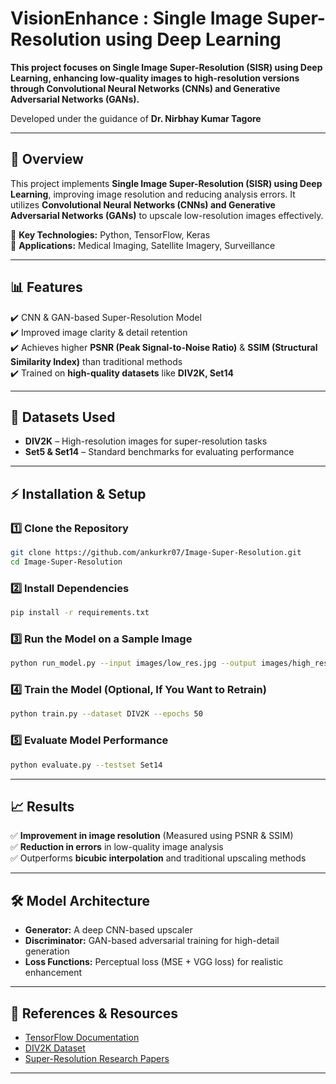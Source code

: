 
# **VisionEnhance : Single Image Super-Resolution using Deep Learning**  

**This project focuses on Single Image Super-Resolution (SISR) using Deep Learning, enhancing low-quality images to high-resolution versions through Convolutional Neural Networks (CNNs) and Generative Adversarial Networks (GANs).**

Developed under the guidance of **Dr. Nirbhay Kumar Tagore**  

---

## **📌 Overview**  
This project implements **Single Image Super-Resolution (SISR) using Deep Learning**, improving image resolution and reducing analysis errors. It utilizes **Convolutional Neural Networks (CNNs) and Generative Adversarial Networks (GANs)** to upscale low-resolution images effectively.  

🔹 **Key Technologies:** Python, TensorFlow, Keras  
🔹 **Applications:** Medical Imaging, Satellite Imagery, Surveillance  

---

## **📊 Features**  
✔️ CNN & GAN-based Super-Resolution Model  
✔️ Improved image clarity & detail retention  
✔️ Achieves higher **PSNR (Peak Signal-to-Noise Ratio)** & **SSIM (Structural Similarity Index)** than traditional methods  
✔️ Trained on **high-quality datasets** like **DIV2K, Set14**  

---

## **📂 Datasets Used**  
- **DIV2K** – High-resolution images for super-resolution tasks  
- **Set5 & Set14** – Standard benchmarks for evaluating performance  

---

## **⚡ Installation & Setup**  

### **1️⃣ Clone the Repository**  
```bash
git clone https://github.com/ankurkr07/Image-Super-Resolution.git
cd Image-Super-Resolution
```

### **2️⃣ Install Dependencies**  
```bash
pip install -r requirements.txt
```

### **3️⃣ Run the Model on a Sample Image**  
```bash
python run_model.py --input images/low_res.jpg --output images/high_res.jpg
```

### **4️⃣ Train the Model (Optional, If You Want to Retrain)**  
```bash
python train.py --dataset DIV2K --epochs 50
```

### **5️⃣ Evaluate Model Performance**  
```bash
python evaluate.py --testset Set14
```

---

## **📈 Results**  
✅ **Improvement in image resolution** (Measured using PSNR & SSIM)  
✅ **Reduction in errors** in low-quality image analysis  
✅ Outperforms **bicubic interpolation** and traditional upscaling methods  

---

## **🛠️ Model Architecture**  
- **Generator:** A deep CNN-based upscaler  
- **Discriminator:** GAN-based adversarial training for high-detail generation  
- **Loss Functions:** Perceptual loss (MSE + VGG loss) for realistic enhancement  

---

## **🔗 References & Resources**  
- [TensorFlow Documentation](https://www.tensorflow.org/)  
- [DIV2K Dataset](https://data.vision.ee.ethz.ch/cvl/DIV2K/)  
- [Super-Resolution Research Papers](https://arxiv.org/abs/1609.04802)  

---
 
